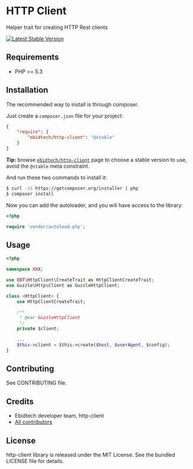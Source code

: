 # HTTP Client #

Helper trait for creating HTTP Rest clients

[![Latest Stable Version](https://poser.pugx.org/ebidtech/http-client/v/stable.png)](https://packagist.org/packages/ebidtech/http-client)

## Requirements ##

* PHP >= 5.3

## Installation ##

The recommended way to install is through composer.

Just create a `composer.json` file for your project:

``` json
{
    "require": {
        "ebidtech/http-client": "@stable"
    }
}
```

**Tip:** browse [`ebidtech/http-client`](https://packagist.org/packages/ebidtech/http-client) page to choose a stable version to use, avoid the `@stable` meta constraint.

And run these two commands to install it:

```bash
$ curl -sS https://getcomposer.org/installer | php
$ composer install
```

Now you can add the autoloader, and you will have access to the library:

```php
<?php

require 'vendor/autoload.php';
```

## Usage ##

```php
<?php

namespace XXX;

use EBT\HttpClient\CreateTrait as HttpClientCreateTrait;
use Guzzle\Http\Client as GuzzleHttpClient;

class <HttpClient> {
    use HttpClientCreateTrait;

    /**
     * @var GuzzleHttpClient
     */
    private $client;

    ...
    $this->client = $this->create($host, $userAgent, $config);
}
```

## Contributing ##

See CONTRIBUTING file.

## Credits ##

* Ebidtech developer team, http-client
* [All contributors](https://github.com/ebidtech/http-client/contributors)

## License ##

http-client library is released under the MIT License. See the bundled LICENSE file for details.

